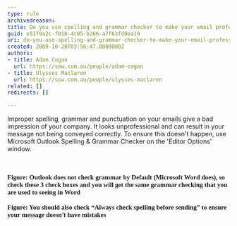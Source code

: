 ```yaml
---
type: rule
archivedreason: 
title: Do you use spelling and grammar checker to make your email professional?
guid: e51f9a2c-f010-4c05-b266-a7f63fd0ea19
uri: do-you-use-spelling-and-grammar-checker-to-make-your-email-professional
created: 2009-10-20T03:56:47.0000000Z
authors:
- title: Adam Cogan
  url: https://ssw.com.au/people/adam-cogan
- title: Ulysses Maclaren
  url: https://ssw.com.au/people/ulysses-maclaren
related: []
redirects: []

---
```



Improper spelling, grammar and punctuation on your emails&#160;give a bad impression of your company. It looks unprofessional and can result in your message not being conveyed correctly. To ensure this doesn't happen, use Microsoft&#160;Outlook Spelling &amp; Grammar Checker on the 'Editor Options' window.<br>

<br><excerpt class='endintro'></excerpt><br>
  <img alt="" src="/Standards/Communication/RulesToBetterEmail/PublishingImages/CheckAndSpelling_Outlook1.jpg" /> <br>
<span style="font-family&#58;'calibri','sans-serif';font-size&#58;11pt;"><strong class="ms-rteCustom-FigureNormal">Figure&#58; Outlook does not check grammar by Default (Microsoft Word does), so check these 3 check boxes and you will get the same grammar checking that you are used to seeing in Word<br>
</strong></span><br>
<img alt="" src="/Standards/Communication/RulesToBetterEmail/PublishingImages/CheckAndSpelling_Outlook2.jpg" /> <br>
<span style="font-family&#58;'calibri','sans-serif';font-size&#58;11pt;"><strong class="ms-rteCustom-FigureNormal">Figure&#58; You should also check “Always check spelling before sending” to ensure your message doesn't have mistakes<br>
</strong></span>



